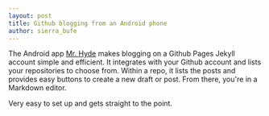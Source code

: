 ```yaml
---
layout: post
title: Github blogging from an Android phone
author: sierra_bufe
---
```


The Android app [Mr. Hyde](https://play.google.com/store/apps/details?id=org.faudroids.mrhyde) makes blogging on a Github Pages Jekyll account simple and efficient.  It integrates with your Github account and lists your repositories to choose from.  Within a repo, it lists the posts and provides easy buttons to create a new draft or post. From there, you're in a Markdown editor.

Very easy to set up and gets straight to the point.